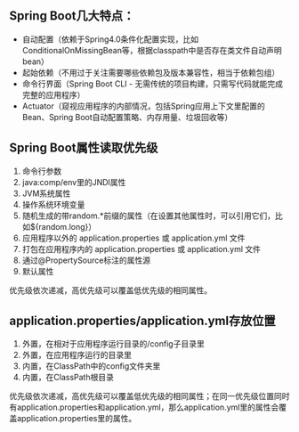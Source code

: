 ## Spring Boot几大特点：
* 自动配置（依赖于Spring4.0条件化配置实现，比如ConditionalOnMissingBean等，根据classpath中是否存在类文件自动声明bean）
* 起始依赖（不用过于关注需要哪些依赖包及版本兼容性，相当于依赖包组）
* 命令行界面（Spring Boot CLI - 无需传统的项目构建，只需写代码就能完成完整的应用程序）
* Actuator（窥视应用程序的内部情况，包括Spring应用上下文里配置的Bean、Spring Boot自动配置策略、内存用量、垃圾回收等）

## Spring Boot属性读取优先级

1. 命令行参数
2. java:comp/env里的JNDI属性
3. JVM系统属性
4. 操作系统环境变量
5. 随机生成的带random.*前缀的属性（在设置其他属性时，可以引用它们，比如${random.long}）
6. 应用程序以外的 application.properties 或 application.yml 文件
7. 打包在应用程序内的 application.properties 或 application.yml 文件
8. 通过@PropertySource标注的属性源
9. 默认属性

优先级依次递减，高优先级可以覆盖低优先级的相同属性。

## application.properties/application.yml存放位置

1. 外置，在相对于应用程序运行目录的/config子目录里
2. 外置，在应用程序运行的目录里
3. 内置，在ClassPath中的config文件夹里
4. 内置，在ClassPath根目录

优先级依次递减，高优先级可以覆盖低优先级的相同属性；在同一优先级位置同时有application.properties和application.yml，那么application.yml里的属性会覆盖application.properties里的属性。

